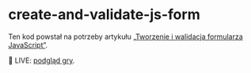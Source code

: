 # create-and-validate-js-form

Ten kod powstał na potrzeby artykułu [„Tworzenie i walidacja formularza JavaScript”](https://devmentor.pl/b/tworzenie-i-walidacja-formularza-javascript).

🎯 LIVE: [podgląd gry](https://devmentor-pl.github.io/create-and-validate-js-form/).
